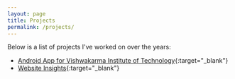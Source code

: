 ```yaml
---
layout: page
title: Projects
permalink: /projects/
---
```


Below is a list of projects I've worked on over the years:

* [Android App for Vishwakarma Institute of Technology](https://github.com/rahul-pande/vit){:target="_blank"}
* [Website Insights](https://github.com/rahul-pande/website_insights){:target="_blank"}
